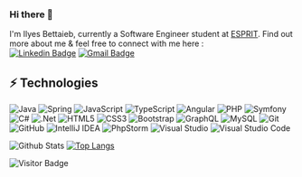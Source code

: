 ### Hi there 👋

<!--
**Exon0/Exon0** is a ✨ _special_ ✨ repository because its `README.md` (this file) appears on your GitHub profile.

Here are some ideas to get you started:

- 🔭 I’m currently working on ...
- 🌱 I’m currently learning ...
- 👯 I’m looking to collaborate on ...
- 🤔 I’m looking for help with ...
- 💬 Ask me about ...
- 📫 How to reach me: ...
- 😄 Pronouns: ...
- ⚡ Fun fact: ...
-->

I'm Ilyes Bettaieb, currently a Software Engineer student  at  [ESPRIT](https://esprit.tn/). Find out more about me & feel free to connect with me here :                  
[![Linkedin Badge](https://img.shields.io/badge/-Linkedin-blue?style=flat-square&logo=Linkedin&logoColor=white&link=hhttps://www.linkedin.com/in/ilyes-bettaieb/)](https://www.linkedin.com/in/ilyes-bettaieb/)
[![Gmail Badge](https://img.shields.io/badge/-ilyes.bettaieb@esprit.tn-c14438?style=flat-square&logo=Gmail&logoColor=white&link=mailto:ilyes.bettaieb@esprit.tn)](mailto:ilyes.bettaieb@esprit.tn)

## ⚡ Technologies

![Java](https://img.shields.io/badge/java-%23ED8B00.svg??style=flat-square&logo==java&logoColor=white)
![Spring](https://img.shields.io/badge/spring-%236DB33F.svg?style=flat-square&logo=spring&logoColor=white)
![JavaScript](https://img.shields.io/badge/-JavaScript-black?style=flat-square&logo=javascript)
![TypeScript](https://img.shields.io/badge/-TypeScript-007ACC?style=flat-square&logo=typescript)
![Angular](https://img.shields.io/badge/angular-%23DD0031.svg?style=flat-square&logo=angular&logoColor=white)
![PHP](https://img.shields.io/badge/php-%23777BB4.svg?style=flat-square&logo=php&logoColor=white)
![Symfony](https://img.shields.io/badge/symfony-%23000000.svg??style=flat-square&logo==symfony&logoColor=white)
![C#](https://img.shields.io/badge/c%23-%23239120.svg?style=flat-square&logo=c-sharp&logoColor=white)
![.Net](https://img.shields.io/badge/.NET-5C2D91?style=flat-square&logo=.net&logoColor=white)
![HTML5](https://img.shields.io/badge/-HTML5-E34F26?style=flat-square&logo=html5&logoColor=white)
![CSS3](https://img.shields.io/badge/-CSS3-1572B6?style=flat-square&logo=css3)
![Bootstrap](https://img.shields.io/badge/-Bootstrap-563D7C?style=flat-square&logo=bootstrap)
![GraphQL](https://img.shields.io/badge/-GraphQL-E10098?style=flat-square&logo=graphql)
![MySQL](https://img.shields.io/badge/-MySQL-black?style=flat-square&logo=mysql)
![Git](https://img.shields.io/badge/-Git-black?style=flat-square&logo=git)
![GitHub](https://img.shields.io/badge/-GitHub-181717?style=flat-square&logo=github)
![IntelliJ IDEA](https://img.shields.io/badge/IntelliJIDEA-000000.svg?style=flat-square&logo=intellij-idea&logoColor=white)
![PhpStorm](https://img.shields.io/badge/phpstorm-143?style=flat-square&logo=phpstorm&logoColor=black&color=black&labelColor=darkorchid)
![Visual Studio](https://img.shields.io/badge/Visual%20Studio-5C2D91.svg?style=flat-square&logo=visual-studio&logoColor=white)
![Visual Studio Code](https://img.shields.io/badge/Visual%20Studio%20Code-0078d7.svg?style=flat-square&logo=visual-studio-code&logoColor=white)

![Github Stats](https://github-readme-stats.vercel.app/api?username=Exon0&count_private=true&show_icons=true&include_all_commits=true)
[![Top Langs](https://github-readme-stats-sigma-five.vercel.app/api/top-langs/?username=Exon0&layout=compact)](https://github.com/anuraghazra/github-readme-stats)


![Visitor Badge](https://visitor-badge.laobi.icu/badge?page_id=Exon0.Exon0)
